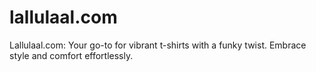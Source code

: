 # lallulaal.com
Lallulaal.com: Your go-to for vibrant t-shirts with a funky twist. Embrace style and comfort effortlessly.
